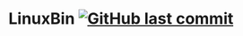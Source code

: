 LinuxBin [![GitHub last commit](https://img.shields.io/github/last-commit/mcmZero/macOSBin.svg)]()
=======================
